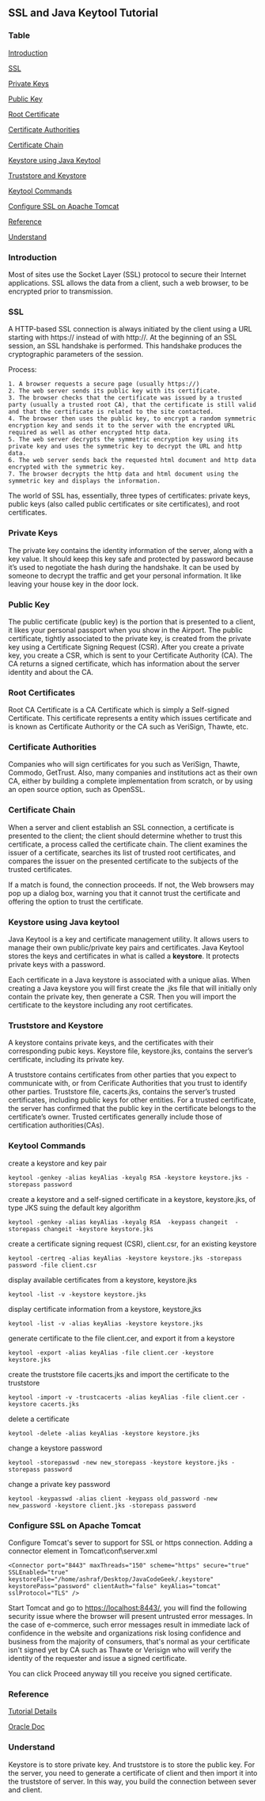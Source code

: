 ## SSL and Java Keytool Tutorial

### Table

[Introduction](###Introduction)

[SSL](###SSL)

[Private Keys](###private-keys)

[Public Key](###public-key)

[Root Certificate](###root-certificate)

[Certificate Authorities](###Certificate-authorities)

[Certificate Chain](###certificate-chain)

[Keystore using Java Keytool](###keystore-using-java-keytool)

[Truststore and Keystore](###truststore-and-keystore)

[Keytool Commands](###keytool-commands)

[Configure SSL on Apache Tomcat](###configure-ssl-on-apache-tomcat)

[Reference](###Reference)

[Understand](###understand)

### Introduction

Most of sites use the Socket Layer (SSL) protocol to secure their Internet applications. SSL allows the data from a client, such a web browser, to be encrypted prior to transmission.

### SSL

A HTTP-based SSL connection is always initiated by the client using a URL starting with https:// instead of with http://. At the beginning of an SSL session, an SSL handshake is performed. This handshake produces the cryptographic parameters of the session. 

Process:

 	1. A browser requests a secure page (usually https://)
 	2. The web server sends its public key with its certificate.
 	3. The browser checks that the certificate was issued by a trusted party (usually a trusted root CA), that the certificate is still valid and that the certificate is related to the site contacted.
 	4. The browser then uses the public key, to encrypt a random symmetric encryption key and sends it to the server with the encrypted URL required as well as other encrypted http data.
 	5. The web server decrypts the symmetric encryption key using its private key and uses the symmetric key to decrypt the URL and http data.
 	6. The web server sends back the requested html document and http data encrypted with the symmetric key.
 	7. The browser decrypts the http data and html document using the symmetric key and displays the information.

The world of SSL has, essentially, three types of certificates: private keys, public keys (also called public certificates or site certificates), and root certificates.

### Private Keys

The private key contains the identity information of the server, along with a key value. It should keep this key safe and protected by password because it’s used to negotiate the hash during the handshake. It can be used by someone to decrypt the traffic and get your personal information. It like leaving your house key in the door lock.

### Public Key

The public certificate (public key) is the portion that is presented to a client, it likes your personal passport when you show in the Airport. The public certificate, tightly associated to the private key, is created from the private key using a Certificate Signing Request (CSR). After you create a private key, you create a CSR, which is sent to your Certificate Authority (CA). The CA returns a signed certificate, which has information about the server identity and about the CA.

### Root Certificates

Root CA Certificate is a CA Certificate which is simply a Self-signed Certificate. This certificate represents a entity which issues certificate and is known as Certificate Authority or the CA such as VeriSign, Thawte, etc.

### Certificate Authorities

Companies who will sign certificates for you such as VeriSign, Thawte, Commodo, GetTrust. Also, many companies and institutions act as their own CA, either by building a complete implementation from scratch, or by using an open source option, such as OpenSSL.

### Certificate Chain

When a server and client establish an SSL connection, a certificate is presented to the client; the client should determine whether to trust this certificate, a process called the certificate chain. The client examines the issuer of a certificate, searches its list of trusted root certificates, and compares the issuer on the presented certificate to the subjects of the trusted certificates.

If a match is found, the connection proceeds. If not, the Web browsers may pop up a dialog box, warning you that it cannot trust the certificate and offering the option to trust the certificate.

### Keystore using Java keytool

Java Keytool is a key and certificate management utility. It allows users to manage their own public/private key pairs and certificates. Java Keytool stores the keys and certificates in what is called a **keystore**. It protects private keys with a password.

Each certificate in a Java keystore is associated with a unique alias. When creating a Java keystore you will first create the .jks file that will initially only contain the private key, then generate a CSR. Then you will import the certificate to the keystore including any root certificates.

### Truststore and Keystore

A keystore contains private keys, and the certificates with their corresponding pubic keys. Keystore file, keystore.jks, contains the server’s certificate, including its private key.

A truststore contains certificates from other parties that you expect to communicate with, or from Cerificate Authorities that you trust to identify other parties. Truststore file, cacerts.jks, contains the server’s trusted certificates, including public keys for other entities. For a trusted certificate, the server has confirmed that the public key in the certificate belongs to the certificate’s owner. Trusted certificates generally include those of certification authorities(CAs).

### Keytool Commands

create a keystore and key pair

`keytool -genkey -alias keyAlias -keyalg RSA -keystore keystore.jks -storepass password`

create a keystore and a self-signed certificate in a keystore, keystore.jks, of type JKS suing the default key algorithm

`keytool -genkey -alias keyAlias -keyalg RSA  -keypass changeit  -storepass changeit -keystore keystore.jks`

create a certificate signing request (CSR), client.csr, for an existing keystore

`keytool -certreq -alias keyAlias -keystore keystore.jks -storepass password -file client.csr`

display available certificates from a keystore, keystore.jks

`keytool -list -v -keystore keystore.jks`

display certificate information from a keystore, keystore,jks

`keytool -list -v -alias keyAlias -keystore keystore.jks`

generate certificate to the file client.cer, and export it from a keystore

`keytool -export -alias keyAlias -file client.cer -keystore keystore.jks`

create the truststore file cacerts.jks and import the certificate to the truststore

`keytool -import -v -trustcacerts -alias keyAlias -file client.cer -keystore cacerts.jks`

delete a certificate

`keytool -delete -alias keyAlias -keystore keystore.jks`

change a keystore password

`keytool -storepasswd -new new_storepass -keystore keystore.jks -storepass password`

change a private key password

`keytool -keypasswd -alias client -keypass old_password -new new_password -keystore client.jks -storepass password`

### Configure SSL on Apache Tomcat

Configure Tomcat's sever to support for SSL or https connection. Adding a connector element in Tomcat\conf\server.xml

`<Connector port="8443" maxThreads="150" scheme="https" secure="true"
SSLEnabled="true" keystoreFile="/home/ashraf/Desktop/JavaCodeGeek/.keystore" keystorePass="password" clientAuth="false" keyAlias="tomcat" sslProtocol="TLS" />`

Start Tomcat and go to <https://localhost:8443/>, you will find the following security issue where the browser will present untrusted error messages. In the case of e-commerce, such error messages result in immediate lack of confidence in the website and organizations risk losing confidence and business from the majority of consumers, that's normal as your certificate isn't signed yet by CA such as Thawte or Verisign who will verify the identity of the requester and issue a signed certificate.

You can click Proceed anyway till you receive you signed certificate.

### Reference

[Tutorial Details](https://www.javacodegeeks.com/2014/07/java-keystore-tutorial.html)

[Oracle Doc](<https://docs.oracle.com/cd/E19830-01/819-4712/ablqw/index.html>)

### Understand

Keystore is to store private key. And truststore is to store the public key. For the server, you need to generate a certificate of client and then import it into the truststore of server. In this way, you build the connection between sever and client.